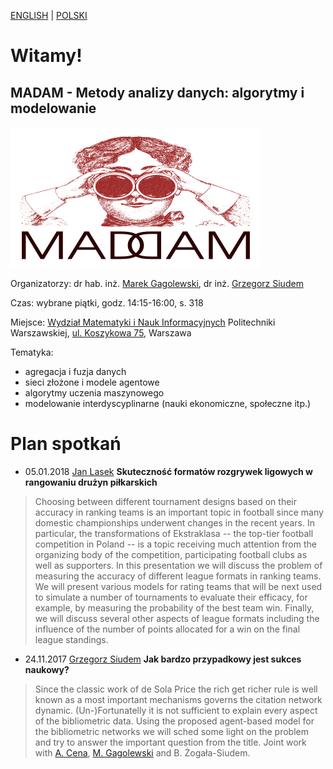 [ENGLISH](index.html) | [POLSKI](index_pl.html)

# Witamy!

## MADAM - Metody analizy danych: algorytmy i modelowanie

![MADAM](madam_400_225.png)

Organizatorzy: dr hab. inż. [Marek Gagolewski](http://www.gagolewski.com), dr inż. [Grzegorz Siudem](http://www.if.pw.edu.pl/~siudem/)

Czas: wybrane piątki, godz. 14:15-16:00, s. 318

Miejsce: [Wydział Matematyki i Nauk Informacyjnych](https://ww2.mini.pw.edu.pl/) Politechniki Warszawskiej,
[ul. Koszykowa 75](https://goo.gl/maps/83p1mQsCmrz), Warszawa

Tematyka:

   * agregacja i fuzja danych
   * sieci złożone i modele agentowe
   * algorytmy uczenia maszynowego
   * modelowanie interdyscyplinarne (nauki ekonomiczne, społeczne itp.)

# Plan spotkań

* 05.01.2018 [Jan Lasek](http://lasek.rexamine.com/) **Skuteczność formatów rozgrywek ligowych w rangowaniu drużyn piłkarskich**
> Choosing between different tournament designs based on their accuracy in ranking teams is an important topic in football since many domestic championships underwent changes in the recent years. In particular, the transformations of Ekstraklasa -- the top-tier football competition in Poland -- is a topic receiving much attention from the organizing body of the competition, participating football clubs as well as supporters. In this presentation we will discuss the problem of measuring the accuracy of different league formats in ranking teams. We will present various models for rating teams that will be next used to simulate a number of tournaments to evaluate their efficacy, for example, by measuring the probability of the best team win. Finally, we will discuss several other aspects of league formats including the influence of the number of points allocated for a win on the final league standings.


* 24.11.2017 [Grzegorz Siudem](http://www.if.pw.edu.pl/~siudem/) **Jak bardzo przypadkowy jest sukces naukowy?**
> Since the classic work of de Sola Price the rich get richer rule is well known as a most important mechanisms governs the citation network dynamic. (Un-)Fortunatelly it is not sufficient to explain every aspect of the bibliometric data. Using the proposed agent-based model for the bibliometric networks we will sched some light on the problem and try  to answer the important question from the title.   Joint work with [A. Cena](http://cena.rexamine.com), [M. Gagolewski](http://www.gagolewski.com) and B. Żogała-Siudem.

